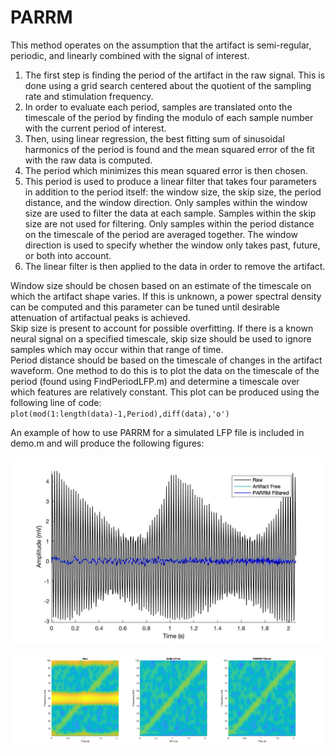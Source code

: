 # PARRM

This method operates on the assumption that the artifact is semi-regular, periodic, and linearly combined with the signal of interest.

  1. The first step is finding the period of the artifact in the raw signal. This is done using a grid search centered about the quotient of the sampling rate and stimulation frequency. 
  2. In order to evaluate each period, samples are translated onto the timescale of the period by finding the modulo of each sample number with the current period of interest. 
  3. Then, using linear regression, the best fitting sum of sinusoidal harmonics of the period is found and the mean squared error of the fit with the raw data is computed. 
  4. The period which minimizes this mean squared error is then chosen. 
  5. This period is used to produce a linear filter that takes four parameters in addition to the period itself: the window size, the skip size, the period distance, and the window direction. Only samples within the window size are used to filter the data at each sample. Samples within the skip size are not used for filtering. Only samples within the period distance on the timescale of the period are averaged together. The window direction is used to specify whether the window only takes past, future, or both into account. 
  6. The linear filter is then applied to the data in order to remove the artifact.
  
Window size should be chosen based on an estimate of the timescale on which the artifact shape varies. If this is unknown, a power spectral density can be computed and this parameter can be tuned until desirable attenuation of artifactual peaks is achieved.  
Skip size is present to account for possible overfitting. If there is a known neural signal on a specified timescale, skip size should be used to ignore samples which may occur within that range of time.  
Period distance should be based on the timescale of changes in the artifact waveform. One method to do this is to plot the data on the timescale of the period (found using FindPeriodLFP.m) and determine a timescale over which features are relatively constant. This plot can be produced using the following line of code:  
    `plot(mod(1:length(data)-1,Period),diff(data),'o')`

An example of how to use PARRM for a simulated LFP file is included in demo.m and will produce the following figures:

![Time Domain PARRM](TDDemo.jpg)

![Frequency Domain PARRM](SpecDemo.jpg)
